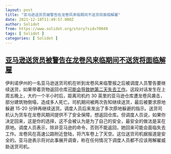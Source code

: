 ```yaml
---
layout: post
title: "亚马逊送货员被警告在龙卷风来临期间不送货将面临解雇"
date: 2021-12-18T11:49:57.000Z
author: Solidot
from: https://www.solidot.org/story?sid=70049
tags: [ Solidot ]
categories: [ Solidot ]
---
```

<!--1639828197000-->
[亚马逊送货员被警告在龙卷风来临期间不送货将面临解雇](https://www.solidot.org/story?sid=70049)
------

<div>
伊利诺伊州的一名亚马逊送货司机在听到龙卷风来临警报之后被调度人员警告要继续送货，如果带着货物返回仓库<a href="https://tech.slashdot.org/story/21/12/17/2222250/amazon-driver-was-warned-shed-be-fired-for-returning-with-packages-during-a-tornado" target="_blank">可能会导致她第二天失去工作</a>。这段对话发生在上周五晚上，大约一个半小时后，距离司机约 30 英里的亚马逊仓库遭龙卷风袭击，部分建筑物倒塌，造成多人死亡。司机期间被两次告知继续送货，最后被要求原地躲避 15-20 分钟再继续送货。调度人员后来发出了多次原地躲避的指示。送货司机认为货车在龙卷风期间提供不了安全保障，想返回仓库。但调度人员说，如果你决定回来，这是你的选择，这不会被认为是为了自己的安全，最安全的做法是呆在原地。调度人员表示，除非亚马逊的命令，否则不能返回，她回来可能会面临失去工作。龙卷风在高速公路附近登陆，将汽车卷上了天空。这位送货司机据报道是安全的。亚马逊表示将对此事展开调查，称在任何情况下调度人员都不应该用解雇威胁送货司机。
</div>
